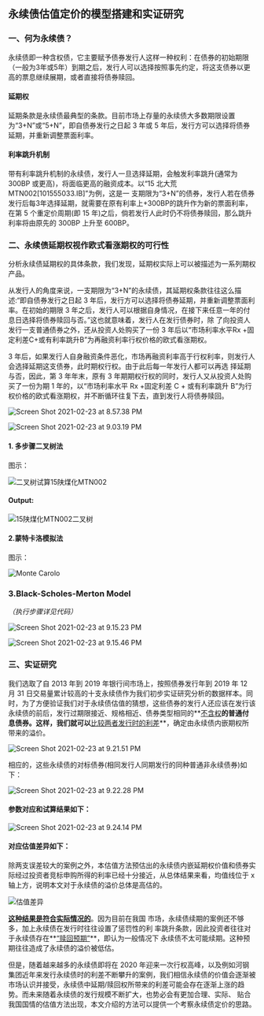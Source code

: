 ## 永续债估值定价的模型搭建和实证研究

### **一、何为永续债？**

永续债即一种含权债，它主要赋予债券发行人这样一种权利：在债券的初始期限（一般为3年或5年）到期之后，发行人可以选择按照事先约定，将这支债券以更高的票息继续展期，或者直接将债券赎回。

#### 延期权

延期条款是永续债最典型的条款。目前市场上存量的永续债大多数期限设置 为“3+N”或“5+N”，即自债券发行之日起 3 年或 5 年后，发行方可以选择将债券延期，并重新调整票面利率。

#### 利率跳升机制

带有利率跳升机制的永续债，发行人一旦选择延期，会触发利率跳升(通常为 300BP 或更高)，将面临更高的融资成本。以“15 北大荒 MTN002[101555033.IB]”为例，这是一 支期限为“3+N”的债券，发行人若在债券发行后每3年选择延期，就需要在原有利率上+300BP的跳升作为新的票面利率，在第 5 个重定价周期(即 15 年)之后，倘若发行人此时仍不将债券赎回，那么跳升利率将由原先的 300BP 上升至 600BP。

### 二、永续债延期权视作欧式看涨期权的可行性

分析永续债延期权的具体条款，我们发现，延期权实际上可以被描述为一系列期权产品。

从发行人的角度来说，一支期限为“3+N”的永续债，其延期权条款往往这么描述:“即自债券发行之日起 3 年后，发行方可以选择将债券延期，并重新调整票面利率。在初始的期限 3 年之后，发行人可以根据自身情况，在接下来任意一年的付息日选择将债券赎回与否。”这也就意味着，发行人在发行债券时，除 了向投资人发行一支普通债券之外，还从投资人处购买了一份 3 年后以“市场利率水平Rx +固定利差C+或有利率跳升B”为再融资利率行权价格的欧式看涨期权。

3 年后，如果发行人自身融资条件恶化，市场再融资利率高于行权利率，则发行人会选择延期这支债券，此时期权行权。由于此后每一年发行人都可以再选 择延期与否，因此，第 3 年年末，原有 3 年期期权行权的同时，发行人又从投资人处购买了一份为期 1 年的，以“市场利率水平 Rx +固定利差 C + 或有利率跳升 B”为行权价格的欧式看涨期权，并不断循环往复下去，直到发行人将债券赎回。

![Screen Shot 2021-02-23 at 8.57.38 PM](https://github.com/ZhiweiHu-UChicago/Portfolio_Management/blob/main/%E6%B0%B8%E7%BB%AD%E5%80%BA%E5%AE%9A%E4%BB%B7%E6%A8%A1%E5%9E%8B%EF%BC%88%E4%BB%85%E4%B8%AD%E6%96%87%20Chinese%20Only%EF%BC%89/IMG/%E5%90%AB%E6%9D%83%E5%80%BA%E6%8A%BD%E8%B1%A1%E4%B8%BA%E7%9C%8B%E6%B6%A8%E6%9C%9F%E6%9D%83.png)



![Screen Shot 2021-02-23 at 9.03.19 PM](https://github.com/ZhiweiHu-UChicago/Portfolio_Management/blob/main/%E6%B0%B8%E7%BB%AD%E5%80%BA%E5%AE%9A%E4%BB%B7%E6%A8%A1%E5%9E%8B%EF%BC%88%E4%BB%85%E4%B8%AD%E6%96%87%20Chinese%20Only%EF%BC%89/IMG/%E6%A8%A1%E5%9E%8B%E5%88%86%E8%A7%A3.png)

#### 1. 多步骤二叉树法

图示：

![二叉树试算15陕煤化MTN002](https://github.com/ZhiweiHu-UChicago/Portfolio_Management/blob/main/%E6%B0%B8%E7%BB%AD%E5%80%BA%E5%AE%9A%E4%BB%B7%E6%A8%A1%E5%9E%8B%EF%BC%88%E4%BB%85%E4%B8%AD%E6%96%87%20Chinese%20Only%EF%BC%89/IMG/%E4%BA%8C%E5%8F%89%E6%A0%91%E8%AF%95%E7%AE%9715%E9%99%95%E7%85%A4%E5%8C%96MTN002.png)

#### Output:

![15陕煤化MTN002二叉树](https://github.com/ZhiweiHu-UChicago/Portfolio_Management/blob/main/%E6%B0%B8%E7%BB%AD%E5%80%BA%E5%AE%9A%E4%BB%B7%E6%A8%A1%E5%9E%8B%EF%BC%88%E4%BB%85%E4%B8%AD%E6%96%87%20Chinese%20Only%EF%BC%89/IMG/15%E9%99%95%E7%85%A4%E5%8C%96MTN002%E4%BA%8C%E5%8F%89%E6%A0%91.png)

#### 2.蒙特卡洛模拟法

图示：

![Monte Carolo](https://github.com/ZhiweiHu-UChicago/Portfolio_Management/blob/main/%E6%B0%B8%E7%BB%AD%E5%80%BA%E5%AE%9A%E4%BB%B7%E6%A8%A1%E5%9E%8B%EF%BC%88%E4%BB%85%E4%B8%AD%E6%96%87%20Chinese%20Only%EF%BC%89/IMG/Monte%20Carolo.png)

### 3.Black-Scholes-Merton Model

*（执行步骤详见代码）*

![Screen Shot 2021-02-23 at 9.15.23 PM](https://github.com/ZhiweiHu-UChicago/Portfolio_Management/blob/main/%E6%B0%B8%E7%BB%AD%E5%80%BA%E5%AE%9A%E4%BB%B7%E6%A8%A1%E5%9E%8B%EF%BC%88%E4%BB%85%E4%B8%AD%E6%96%87%20Chinese%20Only%EF%BC%89/IMG/BS%20Equation%201.png)

![Screen Shot 2021-02-23 at 9.15.46 PM](https://github.com/ZhiweiHu-UChicago/Portfolio_Management/blob/main/%E6%B0%B8%E7%BB%AD%E5%80%BA%E5%AE%9A%E4%BB%B7%E6%A8%A1%E5%9E%8B%EF%BC%88%E4%BB%85%E4%B8%AD%E6%96%87%20Chinese%20Only%EF%BC%89/IMG/BS%20Equation%202.png)

### 三、实证研究

我们选取了自 2013 年到 2019 年银行间市场上，按照债券发行年到 2019 年 12 月 31 日交易量累计较高的十支永续债作为我们初步实证研究分析的数据样本。同时，为了方便验证我们对于永续债估值的猜想，这些债券的发行人还应该在发行该永续债的前后，发行过期限接近、规格相近、债券类型相同的**<u>不含权</u>**的普通付息债券。这样，我们就可以**<u>比较两者发行时的利差</u>**，确定由永续债内嵌期权所带来的溢价。

![Screen Shot 2021-02-23 at 9.21.51 PM](https://github.com/ZhiweiHu-UChicago/Portfolio_Management/blob/main/%E6%B0%B8%E7%BB%AD%E5%80%BA%E5%AE%9A%E4%BB%B7%E6%A8%A1%E5%9E%8B%EF%BC%88%E4%BB%85%E4%B8%AD%E6%96%87%20Chinese%20Only%EF%BC%89/IMG/Sample%20Bonds.png)

相应的，这些永续债的对标债券(相同发行人同期发行的同种普通非永续债券)如下：

![Screen Shot 2021-02-23 at 9.22.28 PM](https://github.com/ZhiweiHu-UChicago/Portfolio_Management/blob/main/%E6%B0%B8%E7%BB%AD%E5%80%BA%E5%AE%9A%E4%BB%B7%E6%A8%A1%E5%9E%8B%EF%BC%88%E4%BB%85%E4%B8%AD%E6%96%87%20Chinese%20Only%EF%BC%89/IMG/Comparisons.png)

#### **参数对应和试算结果如下：**

![Screen Shot 2021-02-23 at 9.24.14 PM](https://github.com/ZhiweiHu-UChicago/Portfolio_Management/blob/main/%E6%B0%B8%E7%BB%AD%E5%80%BA%E5%AE%9A%E4%BB%B7%E6%A8%A1%E5%9E%8B%EF%BC%88%E4%BB%85%E4%B8%AD%E6%96%87%20Chinese%20Only%EF%BC%89/IMG/Results.png)

#### 对应估值差异如下：

除两支误差较大的案例之外，本估值方法预估出的永续债内嵌延期权价值和债券实际经过投资者竞标申购所得的利率已经十分接近，从总体结果来看，均值线位于 x 轴上方，说明本文对于永续债的溢价总体是高估的。

![估值差异](https://github.com/ZhiweiHu-UChicago/Portfolio_Management/blob/main/%E6%B0%B8%E7%BB%AD%E5%80%BA%E5%AE%9A%E4%BB%B7%E6%A8%A1%E5%9E%8B%EF%BC%88%E4%BB%85%E4%B8%AD%E6%96%87%20Chinese%20Only%EF%BC%89/IMG/%E4%BC%B0%E5%80%BC%E5%B7%AE%E5%BC%82.png)

**<u>这种结果是符合实际情况的</u>**。因为目前在我国 市场，永续债续期的案例还不够多，加上永续债在发行时往往设置了惩罚性的利 率跳升条款，因此投资者往往对于永续债存在**<u>“赎回预期”</u>**，即认为一般情况下 永续债不太可能续期。这种预期往往造成了永续债的溢价被低估。

但是，随着越来越多的永续债即将在 2020 年迎来一次行权高峰，以及例如河钢集团近年来发行永续债时的利差不断攀升的案例，我们相信永续债的价值会逐渐被市场认识并接受，永续债中延期/赎回权所带来的利差可能会存在逐渐上涨的趋势。而未来随着永续债的发行规模不断扩大，也势必会有更加合理、实际、 贴合我国国情的估值方法出现，本文介绍的方法可以提供一个考察永续债定价的思路。
